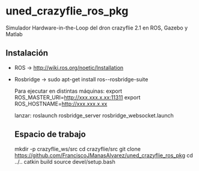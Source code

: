 # uned_crazyflie_ros_pkg
Simulador Hardware-in-the-Loop del dron crazyflie 2.1 en ROS, Gazebo y Matlab

## Instalación ##
- ROS -> http://wiki.ros.org/noetic/Installation
- Rosbridge -> sudo apt-get install ros-<rosdistro>-rosbridge-suite
  
  Para ejecutar en distintas máquinas:
  export ROS_MASTER_URI=http://xxx.xxx.x.xx:11311
  export ROS_HOSTNAME=http://xxx.xxx.x.xx
  
  lanzar:
  roslaunch rosbridge_server rosbridge_websocket.launch
  
  
  ## Espacio de trabajo ##
  mkdir -p crazyflie_ws/src
  cd crazyflie/src
  git clone https://github.com/FranciscoJManasAlvarez/uned_crazyflie_ros_pkg
  cd ../..
  catkin build
  source devel/setup.bash
